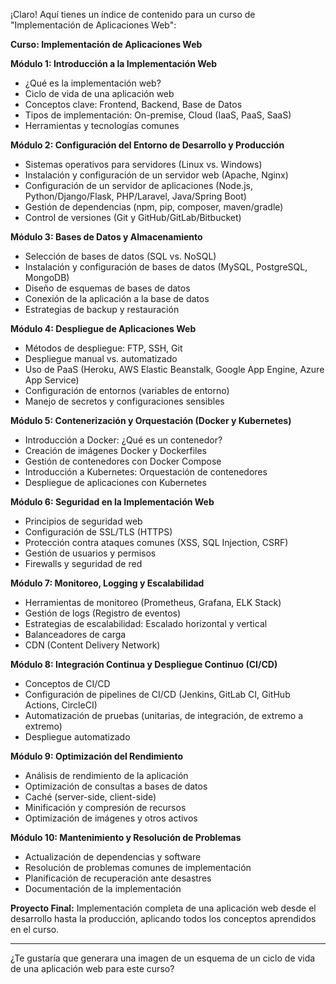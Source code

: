 ¡Claro! Aquí tienes un índice de contenido para un curso de "Implementación de Aplicaciones Web":

**Curso: Implementación de Aplicaciones Web**

**Módulo 1: Introducción a la Implementación Web**
*   ¿Qué es la implementación web?
*   Ciclo de vida de una aplicación web
*   Conceptos clave: Frontend, Backend, Base de Datos
*   Tipos de implementación: On-premise, Cloud (IaaS, PaaS, SaaS)
*   Herramientas y tecnologías comunes

**Módulo 2: Configuración del Entorno de Desarrollo y Producción**
*   Sistemas operativos para servidores (Linux vs. Windows)
*   Instalación y configuración de un servidor web (Apache, Nginx)
*   Configuración de un servidor de aplicaciones (Node.js, Python/Django/Flask, PHP/Laravel, Java/Spring Boot)
*   Gestión de dependencias (npm, pip, composer, maven/gradle)
*   Control de versiones (Git y GitHub/GitLab/Bitbucket)

**Módulo 3: Bases de Datos y Almacenamiento**
*   Selección de bases de datos (SQL vs. NoSQL)
*   Instalación y configuración de bases de datos (MySQL, PostgreSQL, MongoDB)
*   Diseño de esquemas de bases de datos
*   Conexión de la aplicación a la base de datos
*   Estrategias de backup y restauración

**Módulo 4: Despliegue de Aplicaciones Web**
*   Métodos de despliegue: FTP, SSH, Git
*   Despliegue manual vs. automatizado
*   Uso de PaaS (Heroku, AWS Elastic Beanstalk, Google App Engine, Azure App Service)
*   Configuración de entornos (variables de entorno)
*   Manejo de secretos y configuraciones sensibles

**Módulo 5: Contenerización y Orquestación (Docker y Kubernetes)**
*   Introducción a Docker: ¿Qué es un contenedor?
*   Creación de imágenes Docker y Dockerfiles
*   Gestión de contenedores con Docker Compose
*   Introducción a Kubernetes: Orquestación de contenedores
*   Despliegue de aplicaciones con Kubernetes

**Módulo 6: Seguridad en la Implementación Web**
*   Principios de seguridad web
*   Configuración de SSL/TLS (HTTPS)
*   Protección contra ataques comunes (XSS, SQL Injection, CSRF)
*   Gestión de usuarios y permisos
*   Firewalls y seguridad de red

**Módulo 7: Monitoreo, Logging y Escalabilidad**
*   Herramientas de monitoreo (Prometheus, Grafana, ELK Stack)
*   Gestión de logs (Registro de eventos)
*   Estrategias de escalabilidad: Escalado horizontal y vertical
*   Balanceadores de carga
*   CDN (Content Delivery Network)

**Módulo 8: Integración Continua y Despliegue Continuo (CI/CD)**
*   Conceptos de CI/CD
*   Configuración de pipelines de CI/CD (Jenkins, GitLab CI, GitHub Actions, CircleCI)
*   Automatización de pruebas (unitarias, de integración, de extremo a extremo)
*   Despliegue automatizado

**Módulo 9: Optimización del Rendimiento**
*   Análisis de rendimiento de la aplicación
*   Optimización de consultas a bases de datos
*   Caché (server-side, client-side)
*   Minificación y compresión de recursos
*   Optimización de imágenes y otros activos

**Módulo 10: Mantenimiento y Resolución de Problemas**
*   Actualización de dependencias y software
*   Resolución de problemas comunes de implementación
*   Planificación de recuperación ante desastres
*   Documentación de la implementación

**Proyecto Final:** Implementación completa de una aplicación web desde el desarrollo hasta la producción, aplicando todos los conceptos aprendidos en el curso.

---

¿Te gustaría que generara una imagen de un esquema de un ciclo de vida de una aplicación web para este curso? 
